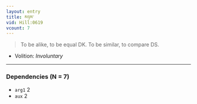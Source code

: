 ```yaml
---
layout: entry
title: མཉམ་
vid: Hill:0619
vcount: 7
---
```

> To be alike, to be equal DK\. To be similar, to compare DS\.

* Volition: _Involuntary_

---

### Dependencies (N = 7)
* `arg1` 2
* `aux` 2
